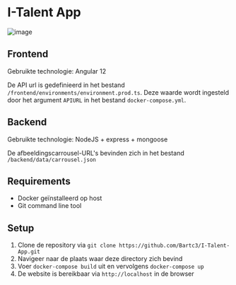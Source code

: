 # I-Talent App
![image](https://user-images.githubusercontent.com/91525259/232086767-3b618e3c-2eee-4539-9e84-e996f9a29335.png)

## Frontend
Gebruikte technologie: Angular 12

De API url is gedefinieerd in het bestand `/frontend/environments/environment.prod.ts`. Deze waarde wordt ingesteld door het argument `APIURL` in het bestand `docker-compose.yml`.

## Backend
Gebruikte technologie: NodeJS + express + mongoose

De afbeeldingscarrousel-URL's bevinden zich in het bestand `/backend/data/carrousel.json`

## Requirements
* Docker geïnstalleerd op host
* Git command line tool

## Setup
1. Clone de repository via `git clone https://github.com/Bartc3/I-Talent-App.git` 
2. Navigeer naar de plaats waar deze directory zich bevind
3. Voer `docker-compose build` uit en vervolgens `docker-compose up`
5. De website is bereikbaar via `http://localhost` in de browser
